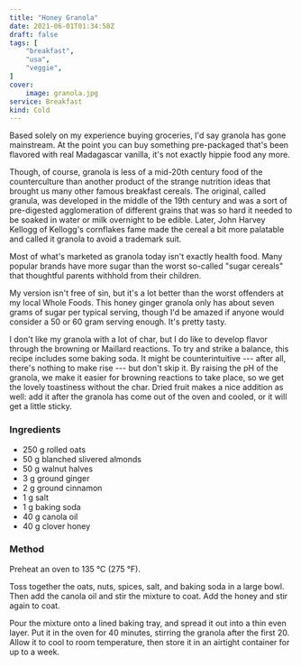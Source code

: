 ```yaml
---
title: "Honey Granola"
date: 2021-06-01T01:34:58Z
draft: false
tags: [
    "breakfast",
    "usa",
    "veggie",
]
cover:
    image: granola.jpg
service: Breakfast
kind: Cold
---
```


Based solely on my experience buying groceries, I'd say granola has gone mainstream. At the point you can buy something pre-packaged that's been flavored with real Madagascar vanilla, it's not exactly hippie food any more.

Though, of course, granola is less of a mid-20th century food of the counterculture than another product of the strange nutrition ideas that brought us many other famous breakfast cereals. The original, called granula, was developed in the middle of the 19th century and was a sort of pre-digested agglomeration of different grains that was so hard it needed to be soaked in water or milk overnight to be edible. Later, John Harvey Kellogg of Kellogg's cornflakes fame made the cereal a bit more palatable and called it granola to avoid a trademark suit.

Most of what's marketed as granola today isn't exactly health food. Many popular brands have more sugar than the worst so-called "sugar cereals" that thoughtful parents withhold from their children.

My version isn't free of sin, but it's a lot better than the worst offenders at my local Whole Foods. This honey ginger granola only has about seven grams of sugar per typical serving, though I'd be amazed if anyone would consider a 50 or 60 gram serving enough. It's pretty tasty.

I don't like my granola with a lot of char, but I do like to develop flavor through the browning or Maillard reactions. To try and strike a balance, this recipe includes some baking soda. It might be counterintuitive --- after all, there's nothing to make rise --- but don't skip it. By raising the pH of the granola, we make it easier for browning reactions to take place, so we get the lovely toastiness without the char. Dried fruit makes a nice addition as well: add it after the granola has come out of the oven and cooled, or it will get a little sticky.

### Ingredients

* 250 g rolled oats
* 50 g blanched slivered almonds
* 50 g walnut halves
* 3 g ground ginger
* 2 g ground cinnamon
* 1 g salt
* 1 g baking soda
* 40 g canola oil
* 40 g clover honey

### Method

Preheat an oven to 135 °C (275 °F).

Toss together the oats, nuts, spices, salt, and baking soda in a large bowl. Then add the canola oil and stir the mixture to coat. Add the honey and stir again to coat.

Pour the mixture onto a lined baking tray, and spread it out into a thin even layer. Put it in the oven for 40 minutes, stirring the granola after the first 20. Allow it to cool to room temperature, then store it in an airtight container for up to a week.

